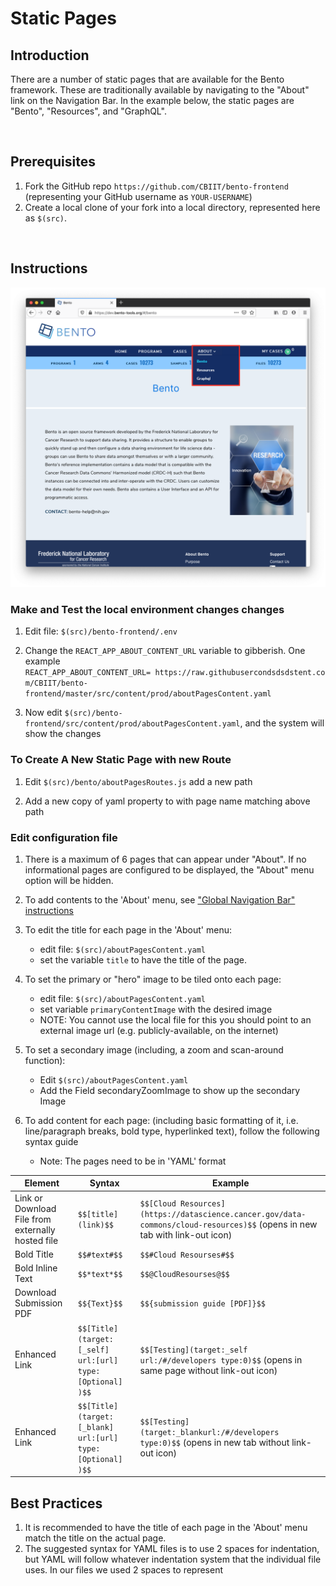 # Static Pages

## Introduction
There are a number of static pages that are available for the Bento framework. These are traditionally available by navigating to the "About" link on the Navigation Bar. In the example below, the static pages are "Bento", "Resources", and "GraphQL".

<p>&nbsp;</p>

## Prerequisites
1. Fork the GitHub repo `https://github.com/CBIIT/bento-frontend` (representing your GitHub username as `YOUR-USERNAME`)
2. Create a local clone of your fork into a local directory, represented here as `$(src)`.

<p>&nbsp;</p>

## Instructions

![About on Navigation Bar](../assets/static-pages-bento.png)

### Make and Test the local environment changes changes 

1. Edit file: `$(src)/bento-frontend/.env`

2. Change the `REACT_APP_ABOUT_CONTENT_URL` variable to gibberish. One example `REACT_APP_ABOUT_CONTENT_URL= https://raw.githubusercondsdsdstent.com/CBIIT/bento-frontend/master/src/content/prod/aboutPagesContent.yaml`

3. Now edit `$(src)/bento-frontend/src/content/prod/aboutPagesContent.yaml`, and the system will show the changes

### To Create A New Static Page with new Route
1. Edit `$(src)/bento/aboutPagesRoutes.js` add a new path

2. Add a new copy of yaml property to  with page name matching above path


### Edit configuration file
1. There is a maximum of 6 pages that can appear under "About". If no informational pages are configured to be displayed, the "About" menu option will be hidden.

2. To add contents to the 'About' menu, see ["Global Navigation Bar" instructions](configuration/global-ui-elements.html#global-navigation-bar)

3. To edit the title for each page in the 'About' menu: 
   * edit file: `$(src)/aboutPagesContent.yaml` 
   * set the variable `title` to have the title of the page.

4. To set the primary or "hero" image to be tiled onto each page: 
   * edit file: `$(src)/aboutPagesContent.yaml` 
   * set variable `primaryContentImage` with the desired image 
   * NOTE: You cannot use the local file for this you should point to an external image url (e.g. publicly-available, on the internet)

5. To set a secondary image (including, a zoom and scan-around function):
   * Edit `$(src)/aboutPagesContent.yaml`  
   * Add the Field secondaryZoomImage to show up the secondary Image

6. To add content for each page: (including basic formatting of it, i.e. line/paragraph breaks, bold type, hyperlinked text), follow the following syntax guide 
   * Note: The pages need to be in 'YAML' format

| Element                                            | Syntax                                                     | Example                                                      |
| -------------------------------------------------- | ---------------------------------------------------------- | ------------------------------------------------------------ |
| Link or Download  File from externally hosted file | `$$[title](link)$$`                                        | `$$[Cloud Resources](https://datascience.cancer.gov/data-commons/cloud-resources)$$` (opens in new tab with link-out icon) |
| Bold Title                                         | `$$#text#$$`                                               | `$$#Cloud Resourses#$$`                                      |
| Bold Inline Text                                   | `$$*text*$$`                                               | `$$@CloudResourses@$$`                                       |
| Download Submission PDF                            | `$${Text}$$`                                               | `$${submission guide [PDF]}$$`                               |
| Enhanced Link                                      | `$$[Title](target:[_self] url:[url] type:[Optional] )$$`   | `$$[Testing](target:_self url:/#/developers type:0)$$` (opens in same page without link-out icon) |
| Enhanced Link                                      | `$$[Title](target:[_blank] url:[url] type:[Optional]  )$$` | `$$[Testing](target:_blankurl:/#/developers type:0)$$` (opens in new tab without link-out icon) |

## Best Practices
1. It is recommended to have the title of each page in the 'About' menu match the title on the actual page.
2. The suggested syntax for YAML files is to use 2 spaces for indentation, but YAML will follow whatever indentation system that the individual file uses. In our files we used 2 spaces to represent
